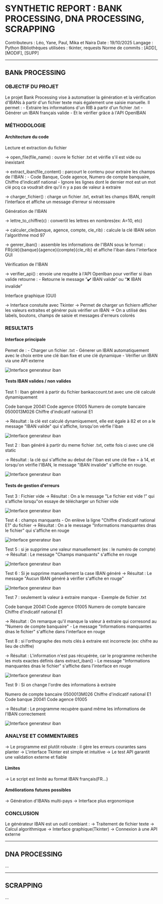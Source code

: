 # SYNTHETIC REPORT : BANK PROCESSING, DNA PROCESSING, SCRAPPING

Contributeurs : Léo, Yane, Paul, Mika et Naira
Date : 19/10/2025
Langage : Python
Bibliothèques utilisées : tkinter, requests
Norme de commits : [ADD], [MODIF], [SUPP]

-------------------------------------------------------------

## BANk PROCESSING

### OBJECTIF DU PROJET

Le projet Bank Processing vise à automatiser la génération et la vérification d'IBANs à partir d'un fichier texte mais également une saisie manuelle.
Il permet :
    - Extraire les informations d'un RIB à partir d'un fichier .txt
    - Générer un IBAN français valide
    - Et le vérifier grâce à l'API OpenIBAN

### MÉTHODOLOGIE

#### Architecture du code

Lecture et extraction du fichier

-> open_file(file_name) : ouvre le fichier .txt et vérifie s'il est vide ou inexistant

-> extract_iban(file_content) : parcourt le contenu pour extraire les champs de l'IBAN :
    - Code Banque, Code agence, Numero de compte banquaire, Chiffre d'indicatif national
    - Ignore les lignes dont le dernier mot est un mot clé pcq ca voudrait dire qu'il n y a pas de valeur à extraire

-> charger_fichier() : charge un fichier .txt, extrait les champs IBAN, remplit l’interface et affiche un message d’erreur si nécessaire

Génération de l’IBAN

-> lettre_to_chiffre(c) : convertit les lettres en nombres(ex: A=10, etc)

-> calculer_cle(banque, agence, compte, cle_rib) : calcule la clé IBAN selon l'algorithme mod 97

-> genrer_iban() : assemble les informations de l'IBAN sous le format :
    FR{clé}{banque}{agence}{compte}{cle_rib} et affiche l'iban dans l'interface GUI

Vérification de l'IBAN

-> verifier_api() : envoie une requête à l'API OpenIban pour verifier si iban valide
    retourne :
        - Retourne le message “✔️ IBAN valide” ou “❌ IBAN invalide”

Interface graphique (GUI)

-> Interface constuite avec Tkinter
-> Permet de charger un fichiern afficher les valeurs extraites et générer puis vérifier un IBAN
-> On a utilisé des labels, boutons, champs de saisie et messages d'erreurs colorés

### RESULTATS

#### Interface principale

Pemet de :
    - Charger un fichier .txt
    - Génerer un IBAN automatiquement avec le choix entre une clé iban fixe et une clé dynamique
    - Vérifier un IBAN via une API externe

![Interface generateur iban](IBAN/images/interface_iban.jpg)

#### Tests IBAN valides / non valides

Test 1 : Iban généré à partir du fichier bankaccount.txt avec une clé calculé dynamiquement

Code banque	20041
Code agence	01005
Numero de compte bancaire	0500013M026
Chiffre d'indicatif national	E1

-> Résultat : la clé est calculé dynamiquement, elle est égale à 82 et on a le message "IBAN valide" qui s'affiche, lorsqu'on vérfie l'iban

![Interface generateur iban](IBAN/images/test_1.jpg)

Test 2 : Iban généré à partir du meme fichier .txt, cette fois ci avec une clé static

-> Résultat : la clé qui s'affiche au debut de l'iban est une clé fixe = à 14, et lorsqu'on vérifie l'IBAN, le message "IBAN invalide" s'affiche en rouge.

![Interface generateur iban](IBAN/images/test_2.jpg)

#### Tests de gestion d'erreurs

Test 3 : Fichier vide
-> Résultat : On a le message "Le fichier est vide !" qui s'affiche lorsqu"on essaye de télécharger un fichier vide

![Interface generateur iban](IBAN/images/test_3.jpg)

Test 4 : champs manquants - On enlève la ligne "Chiffre d'indicatif national	E1" du fichier
-> Résultat : On a le message "Informations manquantes dnas le fichier" qui s'affiche en rouge

![Interface generateur iban](IBAN/images/test_4.jpg)

Test 5 : si je supprime une valeur manuellement (ex : le numéro de compte)
-> Résultat : Le message "Champs manquants" s'affiche en rouge

![Interface generateur iban](IBAN/images/test_5.jpg)

Test 6 : Si je supprime manuellement la case IBAN généré
-> Résultat : Le message "Aucun IBAN généré à vérifier s'affiche en rouge"

![Interface generateur iban](IBAN/images/test_6.jpg)

Test 7 : seulement la valeur à extraire manque - Exemple de fichier .txt

Code banque	20041
Code agence	01005
Numero de compte bancaire
Chiffre d'indicatif national	E1

-> Résultat : On remarque qu'il manque la valeur à extraire qui corresond au "Numero de compte banquaire" - Le message "Informations manquantes dnas le fichier" s'affiche dans l'interface en rouge

Test 8 : si l'orthographe des mots clés à extraire est incorrecte (ex: chifre au lieu de chiffre)

-> Résultat : L'information n'est pas récupérée, car le programme recherche les mots exactes définis dans extract_iban() - Le message "Informations manquantes dnas le fichier" s'affiche dans l'interface en rouge

![Interface generateur iban](IBAN/images/test_7et8.jpg)

Test 9 : Si on change l'ordre des informations à extraire

Numero de compte bancaire	0500013M026
Chiffre d'indicatif national	E1
Code banque	20041
Code agence	01005

-> Résultat : Le programme recupère quand même les informations de l'IBAN correctement

![Interface generateur iban](IBAN/images/test_9.jpg)

### ANALYSE ET COMMENTAIRES

-> Le programme est plutôt robuste : il gère les erreurs courantes sans planter
-> L'interface Tkinter est simple et intuitive
-> Le test API garantit une validation externe et fiable

#### Limites

-> Le script est limité au format IBAN français(FR...)

#### Améliorations futures possibles

-> Génération d'IBANs multi-pays
-> Interface plus ergonomique

### CONCLUSION

Le générateur IBAN est un outil combiant :
-> Traitement de fichier texte
-> Calcul algorithmique
-> Interface graphique(Tkinter)
-> Connexion à une API externe

-------------------------------------------------------------

## DNA PROCESSING

...

-------------------------------------------------------------

## SCRAPPING

...